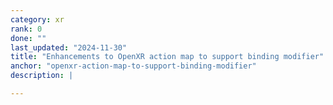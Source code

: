 ```yaml
---
category: xr
rank: 0
done: ""
last_updated: "2024-11-30"
title: "Enhancements to OpenXR action map to support binding modifier"
anchor: "openxr-action-map-to-support-binding-modifier"
description: |

---
```

